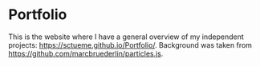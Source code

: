 # Portfolio

This is the website where I have a general overview of my independent projects: https://sctueme.github.io/Portfolio/.
Background was taken from https://github.com/marcbruederlin/particles.js.
